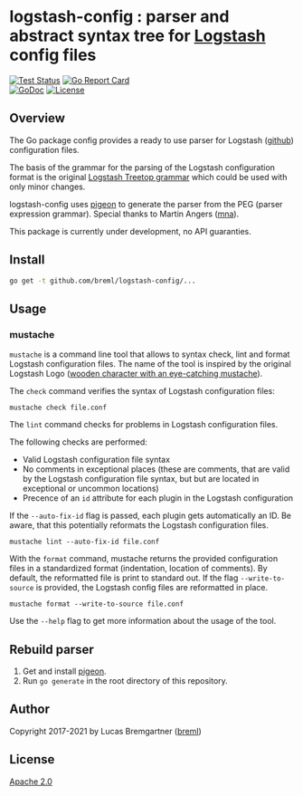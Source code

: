 # logstash-config : parser and abstract syntax tree for [Logstash](https://www.elastic.co/logstash/) config files

[![Test Status](https://github.com/breml/logstash-config/workflows/Test/badge.svg)](https://github.com/breml/logstash-config/actions?query=workflow%3ATest)
 [![Go Report Card](https://goreportcard.com/badge/github.com/breml/logstash-config)](https://goreportcard.com/report/github.com/breml/logstash-config)\
[![GoDoc](https://pkg.go.dev/badge/github.com/breml/logstash-config)](https://pkg.go.dev/github.com/breml/logstash-config) [![License](https://img.shields.io/badge/license-Apache_2.0-blue.svg)](LICENSE)

## Overview

The Go package config provides a ready to use parser for Logstash ([github](https://github.com/elastic/logstash)) configuration files.

The basis of the grammar for the parsing of the Logstash configuration format is the original [Logstash Treetop grammar](https://github.com/elastic/logstash/blob/master/logstash-core/lib/logstash/config/grammar.treetop) which could be used with only minor changes.

logstash-config uses [pigeon](https://github.com/mna/pigeon) to generate the parser from the PEG (parser expression grammar). Special thanks to Martin Angers ([mna](https://github.com/mna)).

This package is currently under development, no API guaranties.

## Install

```bash
go get -t github.com/breml/logstash-config/...
```

## Usage

### mustache

`mustache` is a command line tool that allows to syntax check, lint and format Logstash configuration files. The name of
the tool is inspired by the original Logstash Logo ([wooden character with an eye-catching mustache](https://www.elastic.co/de/blog/high-level-logstash-roadmap-is-published)).

The `check` command verifies the syntax of Logstash configuration files:

```shell
mustache check file.conf
```

The `lint` command checks for problems in Logstash configuration files.

The following checks are performed:

* Valid Logstash configuration file syntax
* No comments in exceptional places (these are comments, that are valid by the Logstash configuration file syntax, but
  but are located in exceptional or uncommon locations)
* Precence of an `id` attribute for each plugin in the Logstash configuration

If the `--auto-fix-id` flag is passed, each plugin gets automatically an ID. Be aware, that this potentially reformats
the Logstash configuration files.

```shell
mustache lint --auto-fix-id file.conf
```

With the `format` command, mustache returns the provided configuration files in a standardized format (indentation,
location of comments). By default, the reformatted file is print to standard out. If the flag `--write-to-source`
is provided, the Logstash config files are reformatted in place.

```shell
mustache format --write-to-source file.conf
```

Use the `--help` flag to get more information about the usage of the tool.

## Rebuild parser

1. Get and install [pigeon](https://github.com/mna/pigeon).
2. Run `go generate` in the root directory of this repository.

## Author

Copyright 2017-2021 by Lucas Bremgartner ([breml](https://github.com/breml))

## License

[Apache 2.0](LICENSE)
